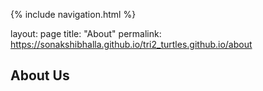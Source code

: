 {% include navigation.html %}


layout: page
title: "About"
permalink: https://sonakshibhalla.github.io/tri2_turtles.github.io/about

## About Us
